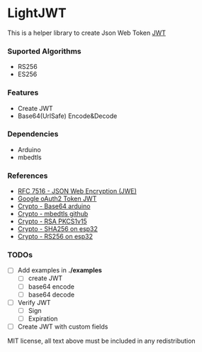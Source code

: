 # LightJWT

This is a helper library to create Json Web Token [JWT](https://jwt.io/) 

### Suported Algorithms
  
- RS256
- ES256

### Features

- Create JWT
- Base64(UrlSafe) Encode&Decode

### Dependencies

- Arduino
- mbedtls

### References

- [RFC 7516 - JSON Web Encryption (JWE)](https://www.rfc-editor.org/info/rfc7516)
- [Google oAuth2 Token JWT](https://developers.google.com/identity/protocols/oauth2/service-account#httprest)
- [Crypto - Base64 arduino](https://github.com/Densaugeo/base64_arduino)
- [Crypto - mbedtls github](https://github.com/Mbed-TLS/mbedtls)
- [Crypto - RSA PKCS1v15](https://armmbed.github.io/mbed-crypto/html/api/ops/sign.html#c.PSA_ALG_RSA_PKCS1V15_SIGN_RAW)
- [Crypto - SHA256 on esp32](https://techtutorialsx.com/2018/05/10/esp32-arduino-mbed-tls-using-the-sha-256-algorithm/)
- [Crypto - RS256 on esp32](https://forums.mbed.com/t/rsa-sha-256-encrypt-string-on-esp32/12483)

### TODOs

- [ ] Add examples in **./examples**
  - [ ] create JWT
  - [ ] base64 encode
  - [ ] base64 decode
- [ ] Verify JWT
  - [ ] Sign
  - [ ] Expiration
- [ ] Create JWT with custom fields

MIT license, all text above must be included in any redistribution
